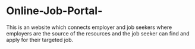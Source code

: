 # Online-Job-Portal-
This is an website which connects employer and job seekers where employers are the source of the resources and the job seeker can find and apply for their targeted job.
